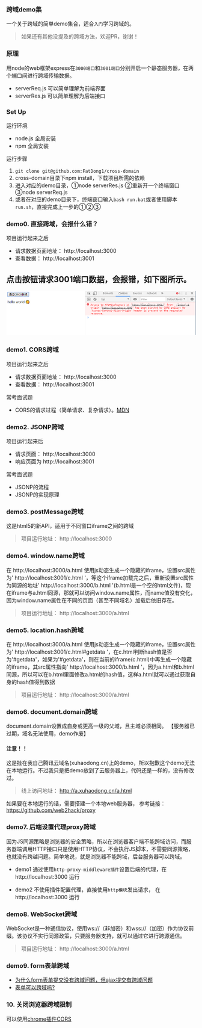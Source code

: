 ### 跨域demo集
一个关于跨域的简单demo集合，适合`入门`学习跨域的。

> 如果还有其他没提及的跨域方法，欢迎PR，谢谢！

### 原理
用node的web框架express在`3000端口`和`3001端口`分别开启一个静态服务器，在两个端口间进行跨域传输数据。

- serverReq.js 可以简单理解为前端界面
- serverRes.js 可以简单理解为后端接口


### Set Up
运行环境
- node.js 全局安装
- npm 全局安装

运行步骤
1. `git clone git@github.com:FatDong1/cross-domain`
2. cross-domain目录下npm install，下载项目所需的依赖
3. 进入对应的demo目录，①node serverRes.js  ②重新开一个终端窗口   ③node serverReq.js
4. 或者在对应的demo目录下，终端窗口输入`bash run.bat`或者使用脚本`run.sh`，直接完成上一步的①②③

### demo0. 直接跨域，会报什么错？
项目运行起来之后
- 请求数据页面地址： http://localhost:3000
- 查看数据： http://localhost:3001

点击按钮请求3001端口数据，会报错，如下图所示。
---
![error.png](./image/error.png)

### demo1. CORS跨域

项目运行起来之后
- 请求数据页面地址： http://localhost:3000
- 查看数据： http://localhost:3001

常考面试题
- CORS的请求过程（简单请求、复杂请求）。[MDN](https://developer.mozilla.org/zh-CN/docs/Web/HTTP/Access_control_CORS)


### demo2. JSONP跨域

项目运行起来后
- 请求页面： http://localhost:3000
- 响应页面为 http://localhost:3001

常考面试题
- JSONP的流程
- JSONP的实现原理

### demo3. postMessage跨域
这是html5的新API，适用于不同窗口iframe之间的跨域

> 项目运行地址： http://localhost:3000

### demo4. window.name跨域

在 http://localhost:3000/a.html 使用js动态生成一个隐藏的iframe，设置src属性为' http://localhost:3001/c.html '，等这个iframe加载完之后，重新设置src属性为同源的地址' http://localhost:3000/b.html '(b.html是一个空的html文件)，现在iframe与a.html同源，那就可以访问window.name属性，而name值没有变化，因为window.name属性在不同的页面（甚至不同域名）加载后依旧存在。


> 项目运行地址： http://localhost:3000/a.html

### demo5. location.hash跨域
在 http://localhost:3000/a.html 使用js动态生成一个隐藏的iframe，设置src属性为' http://localhost:3001/c.html#getdata '，在c.html判断hash值是否为'#getdata'，如果为'#getdata'，则在当前的iframe(c.html)中再生成一个隐藏的iframe，其src属性指向' http://localhost:3000/b.html '，因为a.html和b.html同源，所以可以在b.html里面修改a.html的hash值，这样a.html就可以通过获取自身的hash值得到数据
> 项目运行地址： http://localhost:3000/a.html

### demo6. document.domain跨域
document.domain设置成自身或更高一级的父域，且主域必须相同。
【服务器已过期，域名无法使用，demo作废】
#### 注意！！
这是挂在我自己腾讯云域名(xuhaodong.cn)上的demo，所以抱歉这个demo无法在本地运行。不过我只是把demo放到了云服务器上，代码还是一样的，没有修改过。

> 线上访问地址： http://a.xuhaodong.cn/a.html


如果要在本地运行的话，需要搭建一个本地web服务器，
参考链接：https://github.com/web2hack/proxy

### demo7. 后端设置代理proxy跨域
因为JS同源策略是浏览器的安全策略，所以在浏览器客户端不能跨域访问，而服务器端调用HTTP接口只是使用HTTP协议，不会执行JS脚本，不需要同源策略，也就没有跨越问题。简单地说，就是浏览器不能跨域，后台服务器可以跨域。

- demo1
通过使用`http-proxy-middleware插件`设置后端的代理，在 http://localhost:3000 运行

- demo2
不使用插件配置代理，直接使用`http模块`发出请求， 在 http://localhost:3000 运行


### demo8. WebSocket跨域
WebSocket是一种通信协议，使用ws://（非加密）和wss://（加密）作为协议前缀。该协议不实行同源政策，只要服务器支持，就可以通过它进行跨源通信。
> 项目运行地址： http://localhost:3000/a.html

### demo9. form表单跨域
- [为什么form表单提交没有跨域问题，但ajax提交有跨域问题](https://www.zhihu.com/question/31592553)
- [表单可以跨域吗?](https://github.com/frontend9/fe9-interview/issues/1)

### 10. 关闭浏览器跨域限制
可以使用[chrome插件CORS](https://chrome.google.com/webstore/detail/allow-control-allow-origi/nlfbmbojpeacfghkpbjhddihlkkiljbi?hl=zh-CN)
